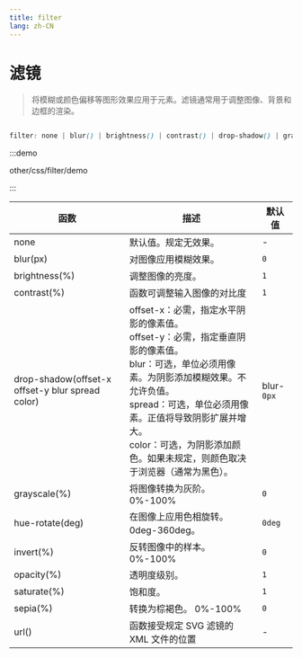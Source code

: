 ```yaml
---
title: filter
lang: zh-CN
---
```


# 滤镜
> 将模糊或颜色偏移等图形效果应用于元素。滤镜通常用于调整图像、背景和边框的渲染。

```css

filter: none | blur() | brightness() | contrast() | drop-shadow() | grayscale() | hue-rotate() | invert() | opacity() | saturate() | sepia() | url();

```
:::demo

other/css/filter/demo

:::

| 函数    | 描述                | 默认值 |
| ------- | --------------------------- | ---- |
| none | 默认值。规定无效果。 | - |
| blur(px) | 对图像应用模糊效果。 | `0` |
| brightness(%) | 调整图像的亮度。 | `1` |
| contrast(%) | 函数可调整输入图像的对比度 | `1` |
| drop-shadow(offset-x offset-y blur spread color) | offset-x：必需，指定水平阴影的像素值。 <br>offset-y：必需，指定垂直阴影的像素值。<br> blur：可选，单位必须用像素。为阴影添加模糊效果。不允许负值。<br> spread：可选，单位必须用像素。正值将导致阴影扩展并增大。<br> color：可选，为阴影添加颜色。如果未规定，则颜色取决于浏览器（通常为黑色）。| blur-`0px` |
| grayscale(%) | 将图像转换为灰阶。0%-100%| `0` |
| hue-rotate(deg) | 在图像上应用色相旋转。0deg-360deg。| `0deg` |
| invert(%) | 反转图像中的样本。 0%-100% | `0` |
| opacity(%) | 透明度级别。 | `1` |
| saturate(%) | 饱和度。 | `1` |
| sepia(%) | 转换为棕褐色。 0%-100%| `0` |
| url() | 函数接受规定 SVG 滤镜的 XML 文件的位置 | - |